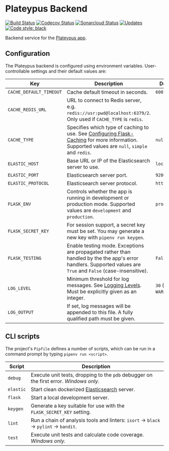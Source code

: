 # Plateypus Backend

[![Build Status](https://travis-ci.com/Geologik/plateypus-backend.svg?branch=main)](https://travis-ci.com/Geologik/plateypus-backend)
[![Codecov Status](https://codecov.io/gh/Geologik/plateypus-backend/branch/main/graph/badge.svg)](https://codecov.io/gh/Geologik/plateypus-backend)
[![Sonarcloud Status](https://sonarcloud.io/api/project_badges/measure?project=plateypus-backend&metric=alert_status)](https://sonarcloud.io/dashboard?id=plateypus-backend)
[![Updates](https://pyup.io/repos/github/Geologik/plateypus-backend/shield.svg)](https://pyup.io/repos/github/Geologik/plateypus-backend/)
[![Code style: black](https://img.shields.io/badge/code%20style-black-000000.svg)](https://github.com/ambv/black)

Backend service for the [Plateypus app](https://github.com/Geologik/plateypus-app).

## Configuration

The Plateypus backend is configured using environment variables. User-controllable settings and their default values are:

| Key                     | Description | Default |
| ----------------------- | ----------- | ------- |
| `CACHE_DEFAULT_TIMEOUT` | Cache default timeout in seconds. | `600` |
| `CACHE_REDIS_URL`       | URL to connect to Redis server, e.g. `redis://usr:pwd@localhost:6379/2`. Only used if `CACHE_TYPE` is `redis`. | |
| `CACHE_TYPE`            | Specifies which type of caching to use. See [Configuring Flask-Caching](https://flask-caching.readthedocs.io/en/latest/#configuring-flask-caching) for more information. Supported values are `null`, `simple` and `redis`. | `null` |
| `ELASTIC_HOST`          | Base URL or IP of the Elasticsearch server to use. | `localhost` |
| `ELASTIC_PORT`          | Elasticsearch server port. | `9200` |
| `ELASTIC_PROTOCOL`      | Elasticsearch server protocol. | `http` |
| `FLASK_ENV`             | Controls whether the app is running in development or production mode. Supported values are `development` and `production`. | `production` |
| `FLASK_SECRET_KEY`      | For session support, a secret key must be set. You may generate a new key with `pipenv run keygen`. | |
| `FLASK_TESTING`         | Enable testing mode. Exceptions are propagated rather than handled by the the app's error handlers. Supported values are `True` and `False` (case-insensitive). | `False` |
| `LOG_LEVEL`             | Minimum threshold for log messages. See [Logging Levels](https://docs.python.org/3/library/logging.html#levels). Must be explicitly given as an integer. | `30` (i.e. `WARNING`) |
| `LOG_OUTPUT`            | If set, log messages will be appended to this file. A fully qualified path must be given. | |

## CLI scripts

The project's `Pipfile` defines a number of scripts, which can be run in a command prompt by typing `pipenv run <script>`.

Script    | Description
--------- | -----------
`debug`   | Execute unit tests, dropping to the `pdb` debugger on the first error. *Windows only.*
`elastic` | Start clean dockerized [Elasticsearch](https://elastic.co/products/elasticsearch) server.
`flask`   | Start a local development server.
`keygen`  | Generate a key suitable for use with the `FLASK_SECRET_KEY` setting.
`lint`    | Run a chain of analysis tools and linters: `isort` → `black` → `pylint` → `bandit`.
`test`    | Execute unit tests and calculate code coverage. *Windows only.* |
